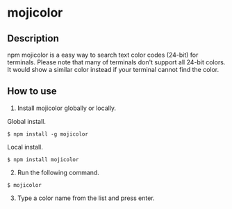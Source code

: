 # mojicolor

## Description
npm mojicolor is a easy way to search text color codes (24-bit) for terminals.
Please note that many of terminals don't support all 24-bit colors.
It would show a similar color instead if your terminal cannot find the color.

## How to use
1. Install mojicolor globally or locally.

Global install.
```
$ npm install -g mojicolor
```

Local install.
```
$ npm install mojicolor
```

2. Run the following command.
```
$ mojicolor
```

3. Type a color name from the list and press enter.
